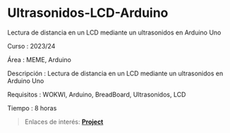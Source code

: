 # Ultrasonidos-LCD-Arduino
Lectura de distancia en un LCD mediante un ultrasonidos en Arduino Uno


Curso       : 2023/24

Área        : MEME, Arduino

Descripción : Lectura de distancia en un LCD mediante un ultrasonidos en Arduino Uno

Requisitos  : WOKWI, Arduino, BreadBoard, Ultrasonidos, LCD

Tiempo      : 8 horas

  > Enlaces de interés: [**Project**](https://wokwi.com/projects/391153085111796737)
